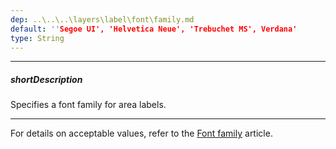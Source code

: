 ```yaml
---
dep: ..\..\..\layers\label\font\family.md
default: ''Segoe UI', 'Helvetica Neue', 'Trebuchet MS', Verdana'
type: String
---
```

---
##### shortDescription
Specifies a font family for area labels.

---
For details on acceptable values, refer to the [Font family](https://www.w3.org/TR/CSS21/fonts.html#propdef-font-family) article.